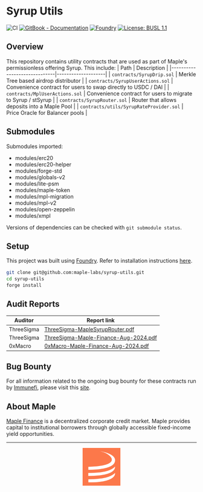 # Syrup Utils

![CI](https://github.com/maple-labs/syrup-utils/actions/workflows/ci.yml/badge.svg)
[![GitBook - Documentation](https://img.shields.io/badge/GitBook-Documentation-orange?logo=gitbook&logoColor=white)](https://syrup.gitbook.io/syrup)
[![Foundry][foundry-badge]][foundry]
[![License: BUSL 1.1](https://img.shields.io/badge/License-BUSL%201.1-blue.svg)](https://github.com/maple-labs/syrup-utils/blob/main/LICENSE)

[foundry]: https://getfoundry.sh/
[foundry-badge]: https://img.shields.io/badge/Built%20with-Foundry-FFDB1C.svg

## Overview

This repository contains utility contracts that are used as part of Maple's permissionless offering Syrup. This include:
| Path                         | Description |
|------------------------------|--------------------|
| `contracts/SyrupDrip.sol` | Merkle Tree based airdrop distributor |
| `contracts/SyrupUserActions.sol` | Convenience contract for users to swap directly to USDC / DAI |
| `contracts/MplUserActions.sol` | Convenience contract for users to migrate to Syrup / stSyrup |
| `contracts/SyrupRouter.sol` | Router that allows deposits into a Maple Pool |
| `contracts/utils/SyrupRateProvider.sol` | Price Oracle for Balancer pools |
## Submodules

Submodules imported:
* modules/erc20
* modules/erc20-helper
* modules/forge-std
* modules/globals-v2
* modules/lite-psm
* modules/maple-token
* modules/mpl-migration
* modules/mpl-v2
* modules/open-zeppelin
* modules/xmpl

Versions of dependencies can be checked with `git submodule status`.

## Setup

This project was built using [Foundry](https://book.getfoundry.sh/). Refer to installation instructions [here](https://github.com/foundry-rs/foundry#installation).

```sh
git clone git@github.com:maple-labs/syrup-utils.git
cd syrup-utils
forge install
```

## Audit Reports

| Auditor | Report link |
|---|---|
| ThreeSigma | [ThreeSigma-MapleSyrupRouter.pdf](https://github.com/maple-labs/syrup-utils-private/blob/main/audits/ThreeSigma-MapleSyrupRouter.pdf) |
| ThreeSigma | [ThreeSigma-Maple-Finance-Aug-2024.pdf](https://github.com/maple-labs/syrup-utils-private/blob/main/audits/ThreeSigma-Maple-Finance-Aug-2024.pdf) |
| 0xMacro | [0xMacro-Maple-Finance-Aug-2024.pdf](https://github.com/maple-labs/syrup-utils-private/blob/main/audits/0xMacro-Maple-Finance-Aug-2024.pdf) |


## Bug Bounty

For all information related to the ongoing bug bounty for these contracts run by [Immunefi](https://immunefi.com/), please visit this [site](https://immunefi.com/bounty/maple/).

## About Maple

[Maple Finance](https://maple.finance/) is a decentralized corporate credit market. Maple provides capital to institutional borrowers through globally accessible fixed-income yield opportunities.

---

<p align="center">
  <img src="https://github.com/maple-labs/maple-metadata/blob/796e313f3b2fd4960929910cd09a9716688a4410/assets/maplelogo.png" height="100" />
</p>
